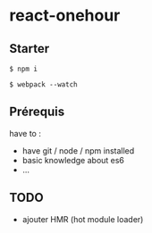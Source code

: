 # react-onehour

## Starter

    $ npm i

    $ webpack --watch

## Prérequis

have to :

- have git / node / npm installed
- basic knowledge about es6
- ...

## TODO

- ajouter HMR (hot module loader)

